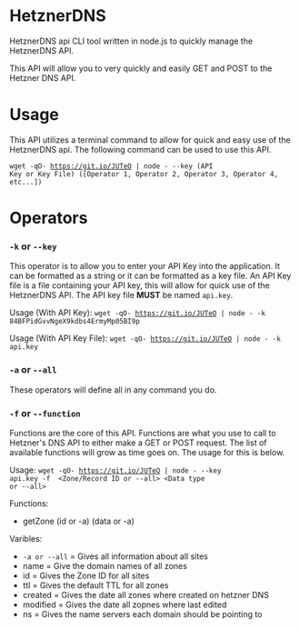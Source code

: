 # HetznerDNS
HetznerDNS api CLI tool written in node.js to quickly manage the HetznerDNS API.

This API will allow you to very quickly and easily GET and POST to the Hetzner DNS API.

# Usage

This API utilizes a terminal command to allow for quick and easy use of the HetznerDNS api.  The following command can be used to use this API. 

<code>wget -qO-  https://git.io/JUTeO | node - --key (API Key or Key File) ([Operator 1, Operator 2, Operator 3, Operator 4, etc...])</code>

# Operators

### <code>-k</code> or <code>--key</code>

 This operator is to allow you to enter your API Key into the application.  It can be formatted as a string or it can be formatted as a key file. An API Key file is a file containing your API key, this will allow for quick use of the HetznerDNS API.  The API key file **MUST** be named <code>api.key</code>.
 
 Usage (With API Key): <code>wget -qO-  https://git.io/JUTeO | node - -k 84BFPidGvvNgeX9kdbs4ErmyMp05BI9p</code>
 
 Usage (With API Key File): <code>wget -qO-  https://git.io/JUTeO | node - -k api.key</code>
 
### <code>-a</code> or <code>--all</code>
 These operators will define all in any command you do.
 
### <code>-f</code> or <code>--function</code>

Functions are the core of this API.  Functions are what you use to call to Hetzner's DNS API to either make a GET or POST request.  The list of available functions will grow as time goes on. The usage for this is below.
 
 Usage: <code>wget -qO-  https://git.io/JUTeO | node - --key api.key -f <Function Name> <Zone/Record ID or --all> <Data type or --all></code>
 
 Functions:
  - getZone (id or -a) (data or -a) 

Varibles:

- <code>-a or --all</code> = Gives all information about all sites
- name = Give the domain names of all zones
- id = Gives the Zone ID for all sites
- ttl = Gives the default TTL for all zones
- created = Gives the date all zones where created on hetzner DNS
- modified = Gives the date all zopnes where last edited
- ns = Gives the name servers each domain should be pointing to
